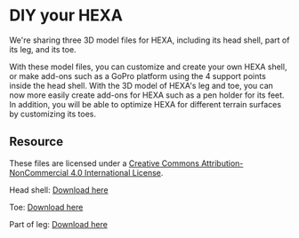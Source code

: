 # DIY your HEXA
We're sharing three 3D model files for HEXA, including its head shell, part of its leg, and its toe.

With these model files, you can customize and create your own HEXA shell, or make add-ons such as a GoPro platform using the 4 support points inside the head shell. With the 3D model of HEXA's leg and toe, you can now more easily create add-ons for HEXA such as a pen holder for its feet. In addition, you will be able to optimize HEXA for different terrain surfaces by customizing its toes.

## Resource
These files are licensed under a [Creative Commons Attribution-NonCommercial 4.0 International License](http://creativecommons.org/licenses/by-nc/4.0/).

Head shell: [Download here](https://documentation.vincross.com/assets/HEXA-headshell.stp)

Toe: [Download here](https://documentation.vincross.com/assets/HEXA-toe.stp)

Part of leg: [Download here](https://documentation.vincross.com/assets/HEXA-leg.stp)
